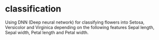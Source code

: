 # classification
Using DNN (Deep neural network) for classifying flowers into Setosa, Versicolor and Virginica depending on the following features Sepal length, Sepal width, Petal length and Petal width.
